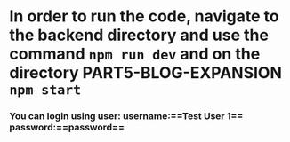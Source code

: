 # In order to run the code, navigate to the backend directory and use the command ```npm run dev``` and on the directory PART5-BLOG-EXPANSION ```npm start```

### You can login using user: username:==Test User 1== password:==password==